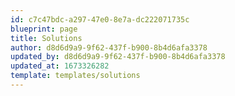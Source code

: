 ```yaml
---
id: c7c47bdc-a297-47e0-8e7a-dc222071735c
blueprint: page
title: Solutions
author: d8d6d9a9-9f62-437f-b900-8b4d6afa3378
updated_by: d8d6d9a9-9f62-437f-b900-8b4d6afa3378
updated_at: 1673326282
template: templates/solutions
---
```


